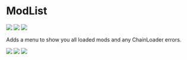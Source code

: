# ModList

[![](https://img.shields.io/badge/Source-ModList-informational?style=for-the-badge&logo=GitHub)](https://github.com/MillzyDev/muck-ModList)
[![](https://img.shields.io/github/v/release/MillzyDev/muck-ModList?style=for-the-badge)](https://github.com/MillzyDev/muck-ModList/releases/latest)
[![](https://img.shields.io/badge/Donate-Ko--fi-FF5E5B?style=for-the-badge&logo=Ko-fi)](https://ko-fi.com/millzy)

Adds a menu to show you all loaded mods and any ChainLoader errors.

![](https://i.imgur.com/gg49OKH.png)
![](https://i.imgur.com/wb6XfS8.png)
![](https://i.imgur.com/1jPNqto.png)
